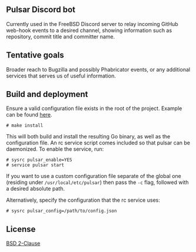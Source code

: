 ## Pulsar Discord bot

Currently used in the FreeBSD Discord server to
relay incoming GitHub web-hook events to a desired
channel, showing information such as repository,
commit title and committer name.

## Tentative goals

Broader reach to Bugzilla and possibly Phabricator
events, or any additional services that serves
us of useful information.

## Build and deployment

Ensure a valid configuration file exists in the root
of the project. Example can be found [here](config.example.json).

```console
# make install
```

This will both build and install the resulting Go binary,
as well as the configuration file. An rc service script
comes included so that pulsar can be daemonized.
To enable the service, run:

```console
# sysrc pulsar_enable=YES
# service pulsar start
```

If you want to use a custom configuration file separate
of the global one (residing under `/usr/local/etc/pulsar`)
then pass the `-c` flag, followed with a desired absolute path.

Alternatively, specify the configuration that the rc service
uses:

```console
# sysrc pulsar_config=/path/to/config.json
```

## License

[BSD 2-Clause](LICENSE)
